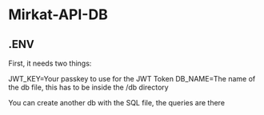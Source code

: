 # Mirkat-API-DB

## .ENV 
First, it needs two things:

JWT_KEY=Your passkey to use for the JWT Token
DB_NAME=The name of the db file, this has to be inside the /db directory

You can create another db with the SQL file, the queries are there